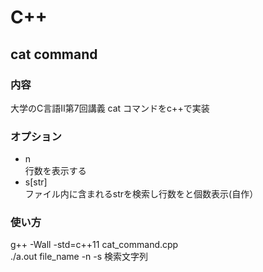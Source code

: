 # C++

## cat command
### 内容
大学のC言語Ⅱ第7回講義
cat コマンドをc++で実装
### オプション
- n  
行数を表示する
- s[str]  
ファイル内に含まれるstrを検索し行数をと個数表示(自作）
### 使い方
g++ -Wall -std=c++11 cat_command.cpp  
./a.out file_name -n -s 検索文字列
